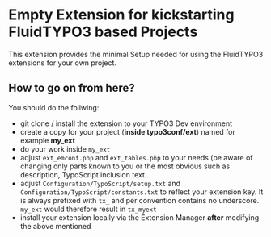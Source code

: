 # Empty Extension for kickstarting FluidTYPO3 based Projects

This extension provides the minimal Setup needed for using the FluidTYPO3 extensions
for your own project.

## How to go on from here?

You should do the follwing:

-	git clone / install the extension to your TYPO3 Dev environment
-	create a copy for your project (**inside typo3conf/ext**) named for example **my_ext**
-	do your work inside ``my_ext``
-	adjust ``ext_emconf.php`` and ``ext_tables.php`` to your needs (be aware of changing only
	parts known to you or the most obvious such as description, TypoScript inclusion text..
-	adjust ``Configuration/TypoScript/setup.txt`` and ``Configuration/TypoScript/constants.txt``
	to reflect your extension key. It is always prefixed with ``tx_`` and per convention
	contains no underscore. ``my_ext`` would therefore result in ``tx_myext``
-	install your extension locally via the Extension Manager **after** modifying the above mentioned
